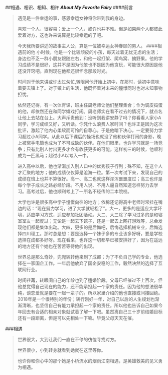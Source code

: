 ##相遇、相识、相知、相许
***About My Favorite Fairy***
####前言
>遇见是一件幸运的事，感恩幸运女神将你带到我的身边。
>
>喜欢一个人，很容易；爱上一个人，或许也并不难。但是如果两个人都彼此爱着对方，这也许来说算是比较幸运的了吧。
>
>今天我所要讲述的故事主人公，算是一位被幸运女神眷顾的男人。
####相遇前的他
> 小时候，他是一个比较顽皮的小孩，每天过着无忧无虑的生活；身边也不乏一群小朋友跟随左右，和他一起打架、爬鸟窝、摘野果。他的学习成绩不是很好，这并不是因为他笨也不是因为他贪玩，可能很大原因是他还没开窍吧。直到现在他都还很怀念那段时光。
>
>时间对于他来讲或许太过匆忙,转眼间他开始上初中，在那时，读初中意味着要去镇上了。对于镇上的生活，他既怀着对未来的憧憬同时也对未知事物担忧。
>
>依然还记得，有一次体育课，班主任周老师让他们整理集合；作为调皮捣蛋的他，却依然还在和同学嬉戏打闹。周老师实在看不过去的情况下，就点名让他上去站在台上。大声斥责他到：没听到我讲安静了吗？你看看人家小A同学，学习成绩又好，又听话。你凭什么浪费人家时间？也许正是因为这次批评，激起了他内心柔软而可怜的自尊心。于是他暗下决心，一定要努力学习超过小A同学。从此以后下课后的操场也就没了他和伙伴打闹的身影，晚上被窝手电筒也成为了不可或缺的伙伴。在他们眼里，也许学习就是一场竞争；只有比别人付出更多才会有收获更多的可能。这样初三的时候，他顺利成为一匹黑马；超过小A以考入一中。
>
>进入高中以后，他也渐渐加入别人口中的优秀孩子行列；殊不知，在这个人才汇聚的地方；他的成绩仅仅算是沧海一粒。第一次考试下来，发现自己的成绩在班上也并不算很好。高一、高二也就这样浑浑噩噩度过；高三也许是每个学子成长之路必经阶段。不用人说、不用人逼自然知道怎样努力去学习。高考过后，他也顺利考上了一所名不经传的二本院校。
>
>大学也许是很多高中学子憧憬向往的地方；依稀还记得高中老师时常挂在嘴边的话：“现在努力学习，进了大学就轻松了”。大一，更多的是适应大学环境，适应学习方式，适应参加社团活动。大二、大三除了学习过多的是和寝室室友一起度过；无论是一起去下馆子，还是一起去上网打游戏等，总会发现他们都是集体出动。大四，更多的是后悔吧，后悔选择机械专业，后悔选择四川理工。那时总是想：要是选择一个妹子多的专业该多好呀，要是学校选择在成都多好呀。现在看来，也许这一切都早已被安排好了，因为在遥远的地方还有个她也在苦苦等待他的出现。
>
>世界总是那么奇妙，兜兜转转他来到了成都；为了不负自己学的专业，他选择在一家国企工作。一年后他放弃了国企安稳的工作，毅然决然的选择了互联网行业。
>
>时间荏苒，转眼间自己的年龄也到了适婚阶段。父母已经催过不上百次，但他总觉得自己现在的能力，还不能承担起一个家的责任。因为他的想法很单纯，谈恋爱就是要在一起一辈子的。所以家里介绍的他也直接或间接回绝。2018年是一个很特别的年份；转行刚好一年，对自己以后的人生规划也渐渐清晰，也坚信自己有能力承担起一个家的责任。所以他也告诉自己如果今年回去有合适的相亲对象就试着了解一下吧。虽然离自己三十岁前结婚目标还有一段距离，但是可以先相处一下嘛。毕竟父母天天在催。


###相遇
> 世界很大，大到让我们一直在不停的彷惶寻找对方。
>
>世界很小，小到转身就看到她就在这里等你。
>
>也许你和你心中的那个她是小桥流水的烟雨江南相遇，是英雄救美的见义勇为相遇。
>
>